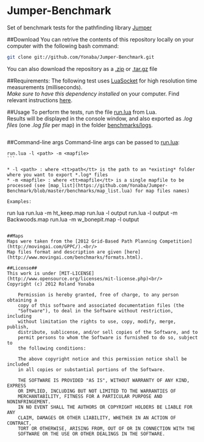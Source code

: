 Jumper-Benchmark
================

Set of benchmark tests for the pathfinding library [Jumper](https://github.com/Yonaba/Jumper)

##Download
You can retrive the contents of this repository locally on your computer with the following bash command:
```bash
git clone git://github.com/Yonaba/Jumper-Benchmark.git
```

You can also download the repository as a [.zip](https://github.com/Yonaba/Jumper-Benchmark/zipball/master) or [.tar.gz](https://github.com/Yonaba/Jumper-Benchmark/tarball/master) file

##Requirements:
The following test uses [LuaSocket](http://w3.impa.br/~diego/software/luasocket/) for high resolution time measurements (milliseconds).<br/>
*Make sure to have this dependency installed* on your computer. Find relevant instructions [here](http://w3.impa.br/~diego/software/luasocket/installation.html).

##Usage
To perform the tests, run the file [run.lua](https://github.com/Yonaba/Jumper-Benchmark/blob/master/run.lua) from Lua.<br/>
Results will be displayed in the console window, and also exported as *.log files* (one *.log file* per map) in the folder [benchmarks/logs](https://github.com/Yonaba/Jumper-Benchmark/blob/master/benchmarks/logs).

<center><img src="http://ompldr.org/vZzRlbQ" alt="" border="0" /></center>

##Command-line args
Command-line args can be passed to [run.lua](https://github.com/Yonaba/Jumper-Benchmark/blob/master/run.lua):
````
run.lua -l <path> -m <mapfile>
```

* -l <path> : where <tt>path</tt> is the path to an *existing* folder where you want to export *.log* files
* -m <mapfile> : where <tt>mapfile</tt> is a single mapfile to be processed (see [map_list](https://github.com/Yonaba/Jumper-Benchmark/blob/master/benchmarks/map_list.lua) for map files names)

Examples:
````
run lua
run.lua -m ht_keep.map
run.lua -l output
run.lua -l output -m Backwoods.map
run.lua -m w_bonepit.map -l output
```

##Maps
Maps were taken from the [2012 Grid-Based Path Planning Competition](http://movingai.com/GPPC/).<br/>
Map files format and description are given [here](http://www.movingai.com/benchmarks/formats.html).

##License##
This work is under [MIT-LICENSE](http://www.opensource.org/licenses/mit-license.php)<br/>
Copyright (c) 2012 Roland Yonaba

    Permission is hereby granted, free of charge, to any person obtaining a
    copy of this software and associated documentation files (the
    "Software"), to deal in the Software without restriction, including
    without limitation the rights to use, copy, modify, merge, publish,
    distribute, sublicense, and/or sell copies of the Software, and to
    permit persons to whom the Software is furnished to do so, subject to
    the following conditions:

    The above copyright notice and this permission notice shall be included
    in all copies or substantial portions of the Software.

    THE SOFTWARE IS PROVIDED "AS IS", WITHOUT WARRANTY OF ANY KIND, EXPRESS
    OR IMPLIED, INCLUDING BUT NOT LIMITED TO THE WARRANTIES OF
    MERCHANTABILITY, FITNESS FOR A PARTICULAR PURPOSE AND NONINFRINGEMENT.
    IN NO EVENT SHALL THE AUTHORS OR COPYRIGHT HOLDERS BE LIABLE FOR ANY
    CLAIM, DAMAGES OR OTHER LIABILITY, WHETHER IN AN ACTION OF CONTRACT,
    TORT OR OTHERWISE, ARISING FROM, OUT OF OR IN CONNECTION WITH THE
    SOFTWARE OR THE USE OR OTHER DEALINGS IN THE SOFTWARE.
